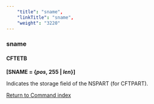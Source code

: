 ```yaml
---
    "title": "sname",
    "linkTitle": "sname",
    "weight": "3220"
---
```

<span id="sname"></span>

### sname

#### CFTETB

**[SNAME = {*pos*, 255 &#124; *len*}]**

Indicates the storage field of the NSPART (for CFTPART).

[Return to Command index](../../)
